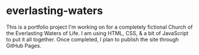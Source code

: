 ﻿# everlasting-waters
This is a portfolio project I'm working on for a completely fictional Church of the Everlasting Waters of Life. I am using HTML, CSS, & a bit of JavaScript to put it all together. Once completed, I plan to publish the site through GitHub Pages.
